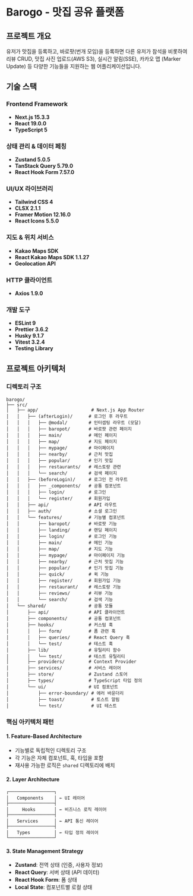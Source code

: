 # Barogo - 맛집 공유 플랫폼

## 프로젝트 개요

유저가 맛집을 등록하고, 바로팟(번개 모임)을 등록하면 다른 유저가 참석을 비롯하여
리뷰 CRUD, 맛집 사진 업로드(AWS S3), 실시간 알림(SSE), 카카오 맵 (Marker Update) 등
다양한 기능들을 지원하는 웹 어플리케이션입니다.

## 기술 스택

### Frontend Framework

- **Next.js 15.3.3**
- **React 19.0.0**
- **TypeScript 5**

### 상태 관리 & 데이터 페칭

- **Zustand 5.0.5**
- **TanStack Query 5.79.0**
- **React Hook Form 7.57.0**

### UI/UX 라이브러리

- **Tailwind CSS 4**
- **CLSX 2.1.1**
- **Framer Motion 12.16.0**
- **React Icons 5.5.0**

### 지도 & 위치 서비스

- **Kakao Maps SDK**
- **React Kakao Maps SDK 1.1.27**
- **Geolocation API**

### HTTP 클라이언트

- **Axios 1.9.0**

### 개발 도구

- **ESLint 9**
- **Prettier 3.6.2**
- **Husky 9.1.7**
- **Vitest 3.2.4**
- **Testing Library**

## 프로젝트 아키텍처

### 디렉토리 구조

```
barogo/
├── src/
│   ├── app/                    # Next.js App Router
│   │   ├── (afterLogin)/      # 로그인 후 라우트
│   │   │   ├── @modal/        # 인터셉팅 라우트 (모달)
│   │   │   ├── baropot/       # 바로팟 관련 페이지
│   │   │   ├── main/          # 메인 페이지
│   │   │   ├── map/           # 지도 페이지
│   │   │   ├── mypage/        # 마이페이지
│   │   │   ├── nearby/        # 근처 맛집
│   │   │   ├── popular/       # 인기 맛집
│   │   │   ├── restaurants/   # 레스토랑 관련
│   │   │   └── search/        # 검색 페이지
│   │   ├── (beforeLogin)/     # 로그인 전 라우트
│   │   │   ├── _components/   # 공통 컴포넌트
│   │   │   ├── login/         # 로그인
│   │   │   └── register/      # 회원가입
│   │   ├── api/               # API 라우트
│   │   ├── auth/              # 소셜 로그인
│   │   └── features/          # 기능별 컴포넌트
│   │       ├── baropot/       # 바로팟 기능
│   │       ├── landing/       # 랜딩 페이지
│   │       ├── login/         # 로그인 기능
│   │       ├── main/          # 메인 기능
│   │       ├── map/           # 지도 기능
│   │       ├── mypage/        # 마이페이지 기능
│   │       ├── nearby/        # 근처 맛집 기능
│   │       ├── popular/       # 인기 맛집 기능
│   │       ├── quick/         # 퀵 기능
│   │       ├── register/      # 회원가입 기능
│   │       ├── restaurant/    # 레스토랑 기능
│   │       ├── reviews/       # 리뷰 기능
│   │       └── search/        # 검색 기능
│   └── shared/                # 공통 모듈
│       ├── api/               # API 클라이언트
│       ├── components/        # 공통 컴포넌트
│       ├── hooks/             # 커스텀 훅
│       │   ├── form/          # 폼 관련 훅
│       │   ├── queries/       # React Query 훅
│       │   └── test/          # 테스트 훅
│       ├── lib/               # 유틸리티 함수
│       │   └── test/          # 테스트 유틸리티
│       ├── providers/         # Context Provider
│       ├── services/          # 서비스 레이어
│       ├── store/             # Zustand 스토어
│       ├── types/             # TypeScript 타입 정의
│       └── ui/                # UI 컴포넌트
│           ├── error-boundary/ # 에러 바운더리
│           ├── toast/          # 토스트 알림
│           └── test/           # UI 테스트
```

### 핵심 아키텍처 패턴

#### 1. **Feature-Based Architecture**

- 기능별로 독립적인 디렉토리 구조
- 각 기능은 자체 컴포넌트, 훅, 타입을 포함
- 재사용 가능한 로직은 `shared` 디렉토리에 배치

#### 2. **Layer Architecture**

```
┌─────────────────┐
│   Components    │ ← UI 레이어
├─────────────────┤
│     Hooks       │ ← 비즈니스 로직 레이어
├─────────────────┤
│   Services      │ ← API 통신 레이어
├─────────────────┤
│   Types         │ ← 타입 정의 레이어
└─────────────────┘
```

#### 3. **State Management Strategy**

- **Zustand**: 전역 상태 (인증, 사용자 정보)
- **React Query**: 서버 상태 (API 데이터)
- **React Hook Form**: 폼 상태
- **Local State**: 컴포넌트별 로컬 상태
